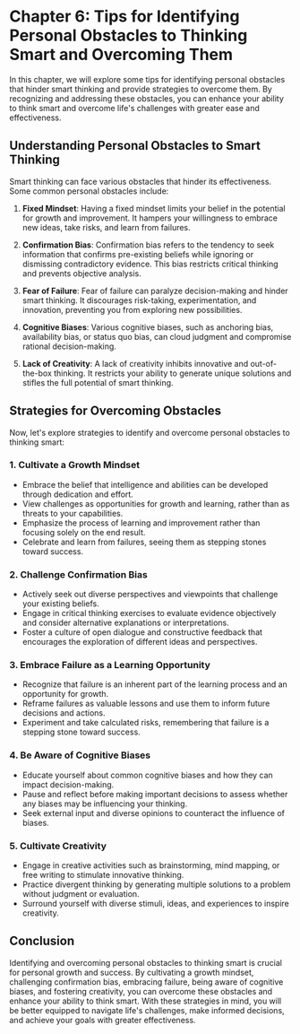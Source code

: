 Chapter 6: Tips for Identifying Personal Obstacles to Thinking Smart and Overcoming Them
========================================================================================

In this chapter, we will explore some tips for identifying personal obstacles that hinder smart thinking and provide strategies to overcome them. By recognizing and addressing these obstacles, you can enhance your ability to think smart and overcome life's challenges with greater ease and effectiveness.

**Understanding Personal Obstacles to Smart Thinking**
------------------------------------------------------

Smart thinking can face various obstacles that hinder its effectiveness. Some common personal obstacles include:

1. **Fixed Mindset**: Having a fixed mindset limits your belief in the potential for growth and improvement. It hampers your willingness to embrace new ideas, take risks, and learn from failures.

2. **Confirmation Bias**: Confirmation bias refers to the tendency to seek information that confirms pre-existing beliefs while ignoring or dismissing contradictory evidence. This bias restricts critical thinking and prevents objective analysis.

3. **Fear of Failure**: Fear of failure can paralyze decision-making and hinder smart thinking. It discourages risk-taking, experimentation, and innovation, preventing you from exploring new possibilities.

4. **Cognitive Biases**: Various cognitive biases, such as anchoring bias, availability bias, or status quo bias, can cloud judgment and compromise rational decision-making.

5. **Lack of Creativity**: A lack of creativity inhibits innovative and out-of-the-box thinking. It restricts your ability to generate unique solutions and stifles the full potential of smart thinking.

**Strategies for Overcoming Obstacles**
---------------------------------------

Now, let's explore strategies to identify and overcome personal obstacles to thinking smart:

### **1. Cultivate a Growth Mindset**

* Embrace the belief that intelligence and abilities can be developed through dedication and effort.
* View challenges as opportunities for growth and learning, rather than as threats to your capabilities.
* Emphasize the process of learning and improvement rather than focusing solely on the end result.
* Celebrate and learn from failures, seeing them as stepping stones toward success.

### **2. Challenge Confirmation Bias**

* Actively seek out diverse perspectives and viewpoints that challenge your existing beliefs.
* Engage in critical thinking exercises to evaluate evidence objectively and consider alternative explanations or interpretations.
* Foster a culture of open dialogue and constructive feedback that encourages the exploration of different ideas and perspectives.

### **3. Embrace Failure as a Learning Opportunity**

* Recognize that failure is an inherent part of the learning process and an opportunity for growth.
* Reframe failures as valuable lessons and use them to inform future decisions and actions.
* Experiment and take calculated risks, remembering that failure is a stepping stone toward success.

### **4. Be Aware of Cognitive Biases**

* Educate yourself about common cognitive biases and how they can impact decision-making.
* Pause and reflect before making important decisions to assess whether any biases may be influencing your thinking.
* Seek external input and diverse opinions to counteract the influence of biases.

### **5. Cultivate Creativity**

* Engage in creative activities such as brainstorming, mind mapping, or free writing to stimulate innovative thinking.
* Practice divergent thinking by generating multiple solutions to a problem without judgment or evaluation.
* Surround yourself with diverse stimuli, ideas, and experiences to inspire creativity.

**Conclusion**
--------------

Identifying and overcoming personal obstacles to thinking smart is crucial for personal growth and success. By cultivating a growth mindset, challenging confirmation bias, embracing failure, being aware of cognitive biases, and fostering creativity, you can overcome these obstacles and enhance your ability to think smart. With these strategies in mind, you will be better equipped to navigate life's challenges, make informed decisions, and achieve your goals with greater effectiveness.
